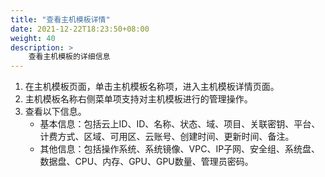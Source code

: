 ```yaml
---
title: "查看主机模板详情"
date: 2021-12-22T18:23:50+08:00
weight: 40
description: >
    查看主机模板的详细信息
---
```



1. 在主机模板页面，单击主机模板名称项，进入主机模板详情页面。
2. 主机模板名称右侧菜单项支持对主机模板进行的管理操作。
3. 查看以下信息。
   - 基本信息：包括云上ID、ID、名称、状态、域、项目、关联密钥、平台、计费方式、区域、可用区、云账号、创建时间、更新时间、备注。
   - 其他信息：包括操作系统、系统镜像、VPC、IP子网、安全组、系统盘、数据盘、CPU、内存、GPU、GPU数量、管理员密码。